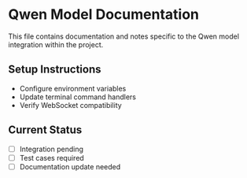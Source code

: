 # Qwen Model Documentation

This file contains documentation and notes specific to the Qwen model integration within the project.

## Setup Instructions
- Configure environment variables
- Update terminal command handlers
- Verify WebSocket compatibility

## Current Status
- [ ] Integration pending
- [ ] Test cases required
- [ ] Documentation update needed